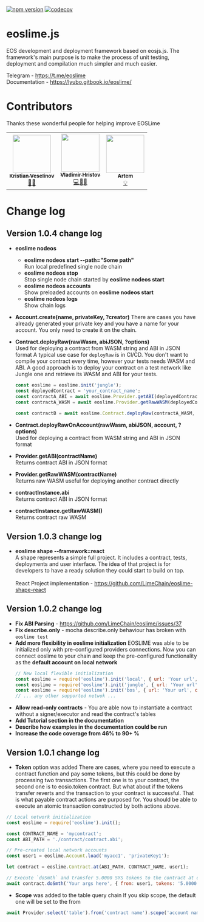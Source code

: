 [![npm version](https://badge.fury.io/js/eoslime.svg)](https://badge.fury.io/js/eoslime.svg) 
[![codecov](https://codecov.io/gh/LimeChain/eoslime/branch/master/graph/badge.svg)](https://codecov.io/gh/LimeChain/eoslime)

eoslime.js
============

EOS development and deployment framework based on eosjs.js. The framework's main purpose is to make the process of unit testing, deployment and compilation much simpler and much easier.

Telegram - https://t.me/eoslime   
Documentation - https://lyubo.gitbook.io/eoslime/




# Contributors
Thanks these wonderful people for helping improve EOSLime


<table>
<tr>
    <td align="center"><a href="https://github.com/vladichhh"><img src="https://avatars0.githubusercontent.com/u/6073094?s=400&u=082c73ab35e0227f16679edab6bcde05ccde37c3&v=4" width="100px;" alt=""/><br/><sub><b>Kristian Veselinov</b></sub></a><br/><a href="#" title="Management">🧭</a><a href="#" title="Marketing">🚀</a></td>
    <td align="center"><a href="https://github.com/vladichhh"><img src="https://avatars0.githubusercontent.com/u/31288155?s=400&u=80cbd54d1c973ebac1f443230e4a07a9a0bca7a2&v=4" width="100px;" alt=""/><br/><sub><b>Vladimir Hristov</b></sub></a><br/><a href="#" title="Code">💻</a><a href="#" title="Maintenance">🚧</a><a href="#" title="Ideas">💡</a></td>
    <td align="center"><a href="https://github.com/Avm07"><img src="https://avatars1.githubusercontent.com/u/24969602?s=400&u=c2ab916dba523284faa1310b363fed7ef27634f2&v=4" width="100px;" alt=""/><br/><sub><b>Artem</b></sub></a><br/>
    <a href="https://github.com/LimeChain/eoslime/issues/53" title="Ideas">💡</a>
    </td>
</tr>
</table>



# Change log

## Version 1.0.4 change log

* **eoslime nodeos**      
    * **eoslime nodeos start --path="Some path"**   
    Run local predefined single node chain
    * **eoslime nodeos stop**    
    Stop single node chain started by **eoslime nodeos start**   
    * **eoslime nodeos accounts**    
    Show preloaded accounts on **eoslime nodeos start**     
    * **eoslime nodeos logs**     
    Show chain logs

* **Account.create(name, privateKey, ?creator)**
There are cases you have already generated your private key and you have a name for your account. You only need to create it on the chain.

* **Contract.deployRaw(rawWasm, abiJSON, ?options)**    
Used for deploying a contract from WASM string and ABI in JSON format
A typical use case for `deployRaw` is in CI/CD. You don't want to compile your contract every time, however your tests needs WASM and ABI. A good approach is to deploy your contract on a test network like Jungle one and retrieve its WASM and ABI for your tests.
    ```javascript
    const eoslime = eoslime.init('jungle');
    const deployedContract = 'your_contract_name'; 
    const contractA_ABI = await eoslime.Provider.getABI(deployedContract);
    const contractA_WASM = await eoslime.Provider.getRawWASM(deployedContract);
        
    const contractB = await eoslime.Contract.deployRaw(contractA_WASM, contractA_ABI); 
    ```
* **Contract.deployRawOnAccount(rawWasm, abiJSON, account, ?options)**     
Used for deploying a contract from WASM string and ABI in JSON format

* **Provider.getABI(contractName)**    
Returns contract ABI in JSON format

* **Provider.getRawWASM(contractName)**     
Returns raw WASM useful for deploying another contract directly

* **contractInstance.abi**     
Returns contract ABI in JSON format

* **contractInstance.getRawWASM()**     
Returns contract raw WASM


## Version 1.0.3 change log

* **eoslime shape --framework=react**    
A shape represents a simple full project. It includes a contract, tests, deployments and user interface. The idea of that project is for developers to have a ready solution they could start to build on top.    
<br>React Project implementation - https://github.com/LimeChain/eoslime-shape-react

## Version 1.0.2 change log

* **Fix ABI Parsing** - https://github.com/LimeChain/eoslime/issues/37
* **Fix describe.only** - mocha describe.only behaviour has broken with `eoslime test` 
* **Add more flexibility in eoslime initialization**
EOSLIME was able to be initialized only with pre-configured providers connections. Now you can connect eoslime to your chain and keep the pre-configured functionality as the **default account on local network**
    ```javascript
    // New local flexible initialization
    const eoslime = require('eoslime').init('local', { url: 'Your url', chainId: 'Your chainId' });
    const eoslime = require('eoslime').init('jungle', { url: 'Your url', chainId: 'Your chainId' });
    const eoslime = require('eoslime').init('bos', { url: 'Your url', chainId: 'Your chainId' });
    // ... any other supported netwok ...
    ```
* **Allow read-only contracts** - You are able now to instantiate a contract without a signer/executor and read the contract's tables
* **Add Tutorial section in the documentation**
* **Describe how examples in the documentation could be run**
* **Increase the code coverage from 46% to 90+ %**

## Version 1.0.1 change log

* **Token** option was added
There are cases, where you need to execute a contract function and pay some tokens, but this could be done by processing two transactions. The first one is to your contract, the second one is to eosio.token contract. But what about if the tokens transfer reverts and the transaction to your contract is successful. That is what payable contract actions are purposed for. You should be able to execute an atomic transaction constructed by both actions above.
```javascript
// Local network initialization
const eoslime = require('eoslime').init();

const CONTRACT_NAME = 'mycontract';
const ABI_PATH = './contract/contract.abi';

// Pre-created local network accounts
const user1 = eoslime.Account.load('myacc1', 'privateKey1');

let contract = eoslime.Contract.at(ABI_PATH, CONTRACT_NAME, user1);

// Execute `doSmth` and transfer 5.0000 SYS tokens to the contract at once(atomically)
await contract.doSmth('Your args here', { from: user1, tokens: '5.0000 SYS' });
```

* **Scope** was added to the table query chain
If you skip scope, the default one will be set to the from
```javascript
await Provider.select('table').from('contract name').scope('account name').find()
```
